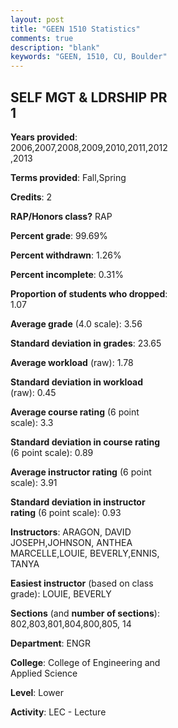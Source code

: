 ```yaml
---
layout: post
title: "GEEN 1510 Statistics"
comments: true
description: "blank"
keywords: "GEEN, 1510, CU, Boulder"
--- 
```

<head>
<script src="https://ajax.googleapis.com/ajax/libs/jquery/2.1.3/jquery.min.js"></script>
<script src="https://dl.dropboxusercontent.com/s/pc42nxpaw1ea4o9/highcharts.js?dl=0"></script>
<!-- <script src="../assets/js/highcharts.js"></script> -->
<style type="text/css">@font-face {
	font-family: "Bebas Neue";
	src: url(https://www.filehosting.org/file/details/544349/BebasNeue%20Regular.otf) format("opentype");
	}
	h1.Bebas { 
		font-family: "Bebas Neue", Verdana, Tahoma;
	}
</style>
</head>
<body>
	<div id="container" style="float: right; width: 45%; height: 88%; margin-left: 2.5%; margin-right: 2.5%;"></div>
	<script language="JavaScript">
		$(document).ready(function() {
		var chart = {type: 'column'};
		var title = {text: 'Grade Distribution'};
		var xAxis = {categories: ['A','B','C','D','F'],crosshair: true};
		var yAxis = {min: 0,title: {text: 'Percentage'}};
		var tooltip = {headerFormat: '<center><b><span style="font-size:20px">{point.key}</span></b></center>',
		               pointFormat: '<td style="padding:0"><b>{point.y:.1f}%</b></td>',
		               footerFormat: '</table>',shared: true,useHTML: true};
		var plotOptions = {column: {pointPadding: 0.0,borderWidth: 0}};  
		var credits = {enabled: false};var series= [{name: 'Percent',data: [69.84,23.1,5.43,0.82,0.82,]}];
		var json = {};
		json.chart = chart;
		json.title = title;
		json.tooltip = tooltip;
		json.xAxis = xAxis;
		json.yAxis = yAxis;  
		json.series = series;
		json.plotOptions = plotOptions;  
		json.credits = credits;
		$('#container').highcharts(json);
	});
	</script>
</body>
			   
## SELF MGT & LDRSHIP PR 1

**Years provided**: 2006,2007,2008,2009,2010,2011,2012,2013

**Terms provided**: Fall,Spring

**Credits**: 2

**RAP/Honors class?** RAP

**Percent grade**: 99.69%

**Percent withdrawn**: 1.26%

**Percent incomplete**: 0.31%

**Proportion of students who dropped**: 1.07

**Average grade** (4.0 scale): 3.56

**Standard deviation in grades**: 23.65

**Average workload** (raw): 1.78

**Standard deviation in workload** (raw): 0.45

**Average course rating** (6 point scale): 3.3

**Standard deviation in course rating** (6 point scale): 0.89

**Average instructor rating** (6 point scale): 3.91

**Standard deviation in instructor rating** (6 point scale): 0.93

**Instructors**: ARAGON, DAVID JOSEPH,JOHNSON, ANTHEA MARCELLE,LOUIE, BEVERLY,ENNIS, TANYA

**Easiest instructor** (based on class grade): LOUIE, BEVERLY

**Sections** (and **number of sections**): 802,803,801,804,800,805, 14

**Department**: ENGR

**College**: College of Engineering and Applied Science

**Level**: Lower

**Activity**: LEC - Lecture